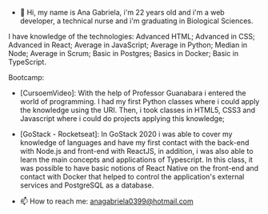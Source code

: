 - 👋 Hi, my name is Ana Gabriela, i'm 22 years old and i'm a web developer, a technical nurse and i'm graduating in Biological Sciences.

I have knowledge of the technologies: Advanced HTML; Advanced in CSS; Advanced in React; Average in JavaScript; Average in Python; Median in Node; Average in Scrum; Basic in Postgres; Basics in Docker; Basic in TypeScript.

Bootcamp:
- [CursoemVideo]: With the help of Professor Guanabara i entered the world of programming. I had my first Python classes where i could apply the knowledge using the URI. Then, i took classes in HTML5, CSS3 and Javascript where i could do projects applying this knowledge; 
- [GoStack - Rocketseat]: In GoStack 2020 i was able to cover my knowledge of languages and have my first contact with the back-end with Node.js and front-end with ReactJS, in addition, i was also able to learn the main concepts and applications of Typescript. In this class, it was possible to have basic notions of React Native on the front-end and contact with Docker that helped to control the application's external services and PostgreSQL as a database.

- 📫 How to reach me: anagabriela0399@hotmail.com

